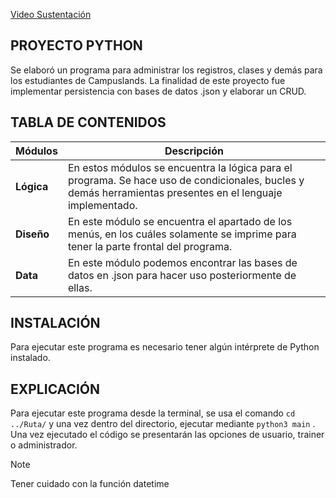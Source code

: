 [Video Sustentación](https://drive.google.com/file/d/1xipd2CC07leXOava_ltqNJx7soIppKdb/view?usp=sharin)
## PROYECTO PYTHON
Se elaboró un programa para administrar los registros, clases y demás para los estudiantes de Campuslands. La finalidad de este proyecto fue implementar persistencia con bases de datos .json y elaborar un CRUD.

## TABLA DE CONTENIDOS 
| Módulos | Descripción  |
| -- | -- |
| __Lógica__  | En estos módulos se encuentra la lógica para el programa. Se hace uso de condicionales, bucles y demás herramientas presentes en el lenguaje implementado. |
| __Diseño__  | En este módulo se encuentra el apartado de los menús, en los cuáles solamente se imprime para tener la parte frontal del programa.                         |
| __Data__    | En este módulo podemos encontrar las bases de datos en .json para hacer uso posteriormente de ellas.                                                       

## INSTALACIÓN
Para ejecutar este programa es necesario tener algún intérprete de Python instalado.

## EXPLICACIÓN
Para ejecutar este programa desde la terminal, se usa el comando `cd ../Ruta/` y una vez dentro del directorio, ejecutar mediante `python3 main` . Una vez ejecutado el código se presentarán las opciones de usuario, trainer o administrador.

>[!NOTE]
> Tener cuidado con la función datetime


